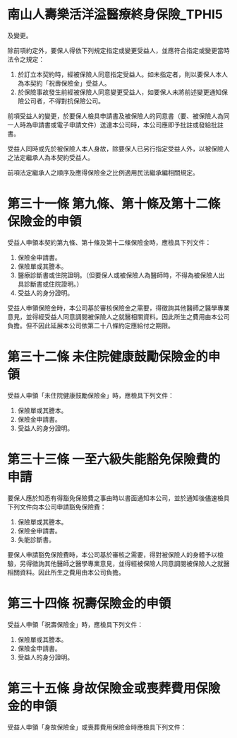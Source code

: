 # 南山人壽樂活洋溢醫療終身保險_TPHI5

及變更。

除前項約定外，要保人得依下列規定指定或變更受益人，並應符合指定或變更當時法令之規定：

1. 於訂立本契約時，經被保險人同意指定受益人。如未指定者，則以要保人本人為本契約「祝壽保險金」受益人。
2. 於保險事故發生前經被保險人同意變更受益人，如要保人未將前述變更通知保險公司者，不得對抗保險公司。

前項受益人的變更，於要保人檢具申請書及被保險人的同意書（要、被保險人為同一人時為申請書或電子申請文件）送達本公司時，本公司應即予批註或發給批註書。

受益人同時或先於被保險人本人身故，除要保人已另行指定受益人外，以被保險人之法定繼承人為本契約受益人。

前項法定繼承人之順序及應得保險金之比例適用民法繼承編相關規定。

# 第三十一條   第九條、第十條及第十二條保險金的申領

受益人申領本契約第九條、第十條及第十二條保險金時，應檢具下列文件：

1. 保險金申請書。
2. 保險單或其謄本。
3. 醫療診斷書或住院證明。（但要保人或被保險人為醫師時，不得為被保險人出具診斷書或住院證明。）
4. 受益人的身分證明。

受益人申領保險金時，本公司基於審核保險金之需要，得徵詢其他醫師之醫學專業意見，並得經受益人同意調閱被保險人之就醫相關資料。因此所生之費用由本公司負擔。但不因此延展本公司依第二十八條約定應給付之期限。

# 第三十二條   未住院健康鼓勵保險金的申領

受益人申領「未住院健康鼓勵保險金」時，應檢具下列文件：

1. 保險單或其謄本。
2. 保險金申請書。
3. 受益人的身分證明。

# 第三十三條   一至六級失能豁免保險費的申請

要保人應於知悉有得豁免保險費之事由時以書面通知本公司，並於通知後儘速檢具下列文件向本公司申請豁免保險費：

1. 保險單或其謄本。
2. 保險金申請書。
3. 失能診斷書。

要保人申請豁免保險費時，本公司基於審核之需要，得對被保險人的身體予以檢驗，另得徵詢其他醫師之醫學專業意見，並得經被保險人同意調閱被保險人之就醫相關資料。因此所生之費用由本公司負擔。

# 第三十四條   祝壽保險金的申領

受益人申領「祝壽保險金」時，應檢具下列文件：

1. 保險單或其謄本。
2. 保險金申請書。
3. 受益人的身分證明。

# 第三十五條   身故保險金或喪葬費用保險金的申領

受益人申領「身故保險金」或喪葬費用保險金時應檢具下列文件：